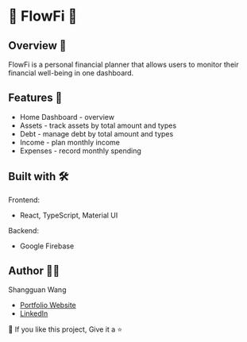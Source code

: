 # 💸 FlowFi 💸

## Overview 📝

FlowFi is a personal financial planner that allows users to monitor their financial well-being in one dashboard.

## Features 🌟

- Home Dashboard - overview
- Assets - track assets by total amount and types
- Debt - manage debt by total amount and types
- Income - plan monthly income
- Expenses - record monthly spending

## Built with 🛠️

Frontend:

- React, TypeScript, Material UI

Backend:

- Google Firebase

## Author 👩🏻

Shangguan Wang

- [Portfolio Website](https://shangguanw.com/)
- [LinkedIn](https://www.linkedin.com/in/shangguan-wang/)

💙 If you like this project, Give it a ⭐
